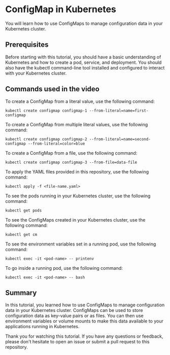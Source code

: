 # ConfigMap in Kubernetes
You will learn how to use ConfigMaps to manage configuration data in your Kubernetes cluster.

## Prerequisites
Before starting with this tutorial, you should have a basic understanding of Kubernetes and how to create a pod, service, and deployment. You should also have the kubectl command-line tool installed and configured to interact with your Kubernetes cluster.

## Commands used in the video
To create a ConfigMap from a literal value, use the following command:
```
kubectl create configmap configmap-1 --from-literal=name=first-configmap
```

To create a ConfigMap from multiple literal values, use the following command:
```
kubectl create configmap configmap-2 --from-literal=name=second-configmap --from-literal=color=blue
```

To create a ConfigMap from a file, use the following command:
```
kubectl create configmap configmap-3 --from-file=data-file
```

To apply the YAML files provided in this repository, use the following command:
```
kubectl apply -f <file-name.yaml>
```

To see the pods running in your Kubernetes cluster, use the following command:
```
kubectl get pods
```

To see the ConfigMaps created in your Kubernetes cluster, use the following command:
```
kubectl get cm
```

To see the environment variables set in a running pod, use the following command:
```
kubectl exec -it <pod-name> -- printenv
```

To go inside a running pod, use the following command:
```
kubectl exec -it <pod-name> -- bash
```

## Summary
In this tutorial, you learned how to use ConfigMaps to manage configuration data in your Kubernetes cluster. ConfigMaps can be used to store configuration data as key-value pairs or as files. You can then use environment variables or volume mounts to make this data available to your applications running in Kubernetes.

Thank you for watching this tutorial. If you have any questions or feedback, please don't hesitate to open an issue or submit a pull request to this repository.
